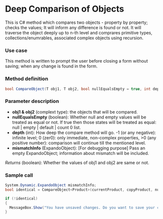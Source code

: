 # Deep Comparison of Objects
This is C# method which compares two objects - property by property; checks the values; It will inform any difference is found or not. It will traverse the object deeply up to n-th level and comprares primitive types, collections/enumrables, associated complex objects using recursion.

### Use case
This method is written to prompt the user before closing a form without saving; when any change is found in the form.

### Method definition
````c#
bool CompareObject(T obj1, T obj2, bool nullEqualsEmpty = true, int depth = -1, dynamic mismatchInfo = null);
````

### Parameter description
* **obj1 & obj2** (complext type): the objects that will be compared.
* **nullEqualsEmpty** (boolean): Whether null and empty values will be treated as equal or not. If true then those states will be treated as equal: null | empty | default | count 0 list.
* **depth** (int): How deep the compare method will go. -1 (or any negative): infinite level; 0 (zer0): only immediate, non-complex properties, >0 (any positive number): comparison will continue till the mentioned level.
* **mismatchInfo** (ExpandoObject): [For debugging purpose] Pass an empty ExpandoObject; information about mismatch will be included.

*Returns* (boolean): Whether the values of obj1 and obj2 are same or not.

### Sample call
````c#
System.Dynamic.ExpandoObject mismatchInfo;
bool identical = CompareObject<Product>(currentProduct, copyProduct, nullEqualsEmpty: true, mismatchInfo: mismatchInfo);

if (!identical)
{
  MessageBox.Show("You have unsaved changes. Do you want to save your changes?", "Confirmation", MessageBoxButton.YesNoCancel, MessageBoxImage.Warning);
}
````
